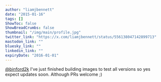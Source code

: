 ```yaml
---
author: "liamjbennett"
date: "2015-01-16"
tags: []
ShowToc: false
ShowBreadCrumbs: false
thumbnail: "/img/main/profile.jpg"
twitter_link: "https://x.com/liamjbennett/status/556138047142899713"
mastodon_link: ""
bluesky_link: ""
linkedin_link: ""
expiryDate: "2016-01-01"
---
```


[@binford2k](https://x.com/binford2k) I've just finished building images to test all versions so yes expect updates soon. Although PRs welcome ;)

